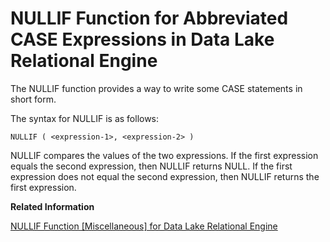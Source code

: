 <!-- loioa4f7256384f21015b612dd4dd7ab551f -->

# NULLIF Function for Abbreviated CASE Expressions in Data Lake Relational Engine

The NULLIF function provides a way to write some CASE statements in short form.



The syntax for NULLIF is as follows:

```
NULLIF ( <expression-1>, <expression-2> )
```

NULLIF compares the values of the two expressions. If the first expression equals the second expression, then NULLIF returns NULL. If the first expression does not equal the second expression, then NULLIF returns the first expression.

**Related Information**  


[NULLIF Function \[Miscellaneous\] for Data Lake Relational Engine](../050-system-sql-functions/nullif-function-miscellaneous-for-data-lake-relational-engine-a569fd1.md "Provides an abbreviated CASE expression by comparing expressions.")


